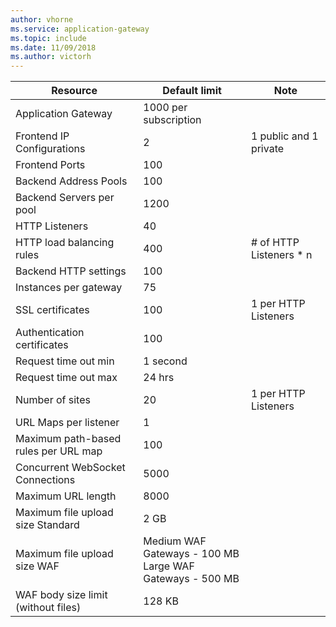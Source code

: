 ```yaml
---
author: vhorne
ms.service: application-gateway
ms.topic: include
ms.date: 11/09/2018
ms.author: victorh
---
```

| Resource | Default limit | Note |
| --- | --- | --- |
| Application Gateway |1000 per subscription | |
| Frontend IP Configurations |2 |1 public and 1 private |
| Frontend Ports |100 | |
| Backend Address Pools |100 | |
| Backend Servers per pool |1200 | |
| HTTP Listeners |40 | |
| HTTP load balancing rules |400 |# of HTTP Listeners * n |
| Backend HTTP settings |100 | |
| Instances per gateway |75 | |
| SSL certificates |100 |1 per HTTP Listeners |
| Authentication certificates |100 | |
| Request time out min |1 second | |
| Request time out max |24 hrs | |
| Number of sites |20 |1 per HTTP Listeners |
| URL Maps per listener |1 | |
|Maximum path-based rules per URL map|100|
| Concurrent WebSocket Connections |5000| |
|Maximum URL length|8000|
| Maximum file upload size Standard |2 GB | |
| Maximum file upload size WAF |Medium WAF Gateways - 100 MB<br>Large WAF Gateways - 500 MB| |
|WAF body size limit (without files)|128 KB|
